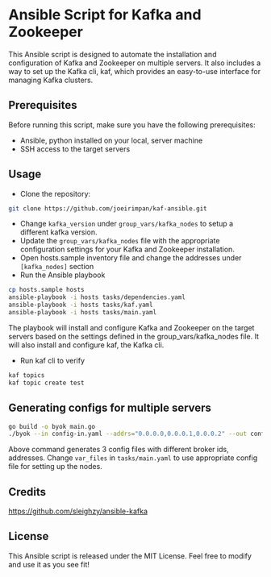 # Ansible Script for Kafka and Zookeeper

This Ansible script is designed to automate the installation and configuration of Kafka and Zookeeper on multiple servers. It also includes a way to set up the Kafka cli, kaf, which provides an easy-to-use interface for managing Kafka clusters.

## Prerequisites

Before running this script, make sure you have the following prerequisites:

- Ansible, python installed on your local, server machine
- SSH access to the target servers

## Usage

- Clone the repository:

```bash
git clone https://github.com/joeirimpan/kaf-ansible.git
```

- Change `kafka_version` under `group_vars/kafka_nodes` to setup a different kafka version.
- Update the `group_vars/kafka_nodes` file with the appropriate configuration settings for your Kafka and Zookeeper installation.
- Open hosts.sample inventory file and change the addresses under `[kafka_nodes]` section
- Run the Ansible playbook

```bash
cp hosts.sample hosts
ansible-playbook -i hosts tasks/dependencies.yaml
ansible-playbook -i hosts tasks/kaf.yaml
ansible-playbook -i hosts tasks/main.yaml
```

The playbook will install and configure Kafka and Zookeeper on the target servers based on the settings defined in the group_vars/kafka_nodes file. It will also install and configure kaf, the Kafka cli.

- Run kaf cli to verify

```bash
kaf topics
kaf topic create test
```

## Generating configs for multiple servers

```bash
go build -o byok main.go
./byok --in config-in.yaml --addrs="0.0.0.0,0.0.0.1,0.0.0.2" --out config-out
```
Above command generates 3 config files with different broker ids, addresses. Change `var_files` in `tasks/main.yaml` to use appropriate config file for setting up the nodes. 

## Credits

https://github.com/sleighzy/ansible-kafka

## License

This Ansible script is released under the MIT License. Feel free to modify and use it as you see fit!
